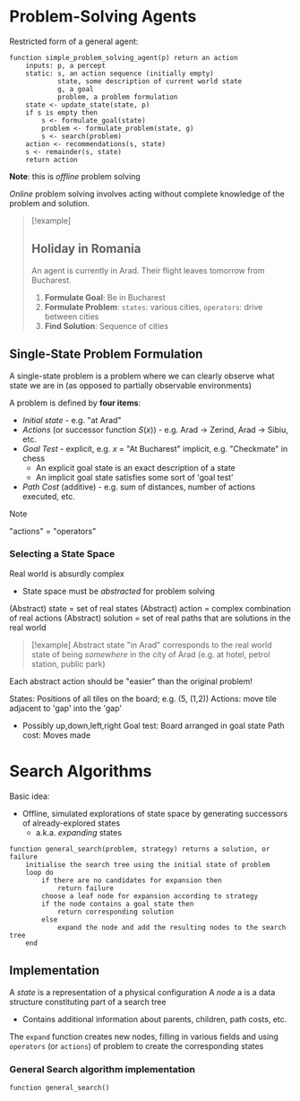 
# Problem-Solving Agents

Restricted form of a general agent:
```
function simple_problem_solving_agent(p) return an action
	inputs: p, a percept
	static: s, an action sequence (initially empty)
			state, some description of current world state
			g, a goal
			problem, a problem formulation
	state <- update_state(state, p)
	if s is empty then
		s <- formulate_goal(state)
		problem <- formulate_problem(state, g)
		s <- search(problem)
	action <- recommendations(s, state)
	s <- remainder(s, state)
	return action
```

**Note**: this is *offline* problem solving

*Online* problem solving involves acting without complete knowledge of the problem and solution.


>[!example]
>## Holiday in Romania 
>
>An agent is currently in Arad. Their flight leaves tomorrow from Bucharest.
>
>1. **Formulate Goal**: Be in Bucharest
>2. **Formulate Problem**: `states`: various cities, `operators`: drive between cities
>3. **Find Solution**: Sequence of cities


## Single-State Problem Formulation
A single-state problem is a problem where we can clearly observe what state we are in (as opposed to partially observable environments)

A problem is defined by **four items**:
- *Initial state* - e.g. "at Arad"
- *Actions* (or successor function $S(x)$) - e.g. Arad $\rightarrow$ Zerind, Arad $\rightarrow$ Sibiu, etc.
- *Goal Test* - explicit, e.g. $x$ = "At Bucharest" implicit, e.g. "Checkmate" in chess
	- An explicit goal state is an exact description of a state
	- An implicit goal state satisfies some sort of 'goal test'
- *Path Cost* (additive) - e.g. sum of distances, number of actions executed, etc.

>[!note]
>"actions" = "operators"

### Selecting a State Space
Real world is absurdly complex
- State space must be *abstracted* for problem solving

(Abstract) state = set of real states
(Abstract) action = complex combination of real actions
(Abstract) solution = set of real paths that are solutions in the real world

>[!example]
>Abstract state "in Arad" corresponds to the real world state of being *somewhere* in the city of Arad (e.g. at hotel, petrol station, public park)

Each abstract action should be "easier" than the original problem!


States: Positions of all tiles on the board; e.g. (5, (1,2))
Actions:  move tile adjacent to 'gap' into the 'gap'
- Possibly up,down,left,right
Goal test: Board arranged in goal state
Path cost: Moves made


# Search Algorithms

Basic idea:
- Offline, simulated explorations of state space by generating successors of already-explored states
	- a.k.a. *expanding* states

```
function general_search(problem, strategy) returns a solution, or failure
	initialise the search tree using the initial state of problem
	loop do
		if there are no candidates for expansion then
			return failure
		choose a leaf node for expansion according to strategy
		if the node contains a goal state then
			return corresponding solution
		else
			expand the node and add the resulting nodes to the search tree
	end
```


## Implementation

A *state* is a representation of a physical configuration
A *node* a is a data structure constituting part of a search tree
- Contains additional information about parents, children, path costs, etc.

The `expand` function creates new nodes, filling in various fields and using `operators` (or `actions`) of problem to create the corresponding states


### General Search algorithm implementation
```
function general_search()
```

